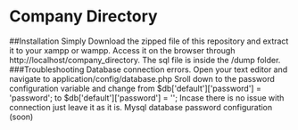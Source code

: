 # Company  Directory
##Installation
    Simply Download the zipped file of this repository and extract it to your xampp or wampp.
    Access it on the browser through  http://localhost/company_directory.
    The sql file is inside the /dump folder.
###Troubleshooting
      Database connection errors.
         Open your text editor and navigate to application/config/database.php
         Sroll down to the password configuration variable and change from $db['default']['password'] = 'password'; to    $db['default']['password'] = '';
         Incase there is no issue with connection just leave it as it is.
      Mysql database password configuration (soon)     
